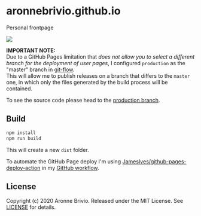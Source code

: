 # aronnebrivio.github.io

Personal frontpage

![](https://github.com/actions/hello-world/workflows/Greet%20Everyone/badge.svg)

**IMPORTANT NOTE:**    
Due to a GitHub Pages limitation that *does not allow you to select a different branch for the deployment of user pages*, I configured `production` as the "master" branch in [git-flow](https://nvie.com/posts/a-successful-git-branching-model/).    
This will allow me to publish releases on a branch that differs to the `master` one, in which only the files generated by the build process will be contained.

To see the source code please head to the [production branch](https://github.com/aronnebrivio/aronnebrivio.github.io/tree/production).

## Build
```bash
npm install
npm run build
```

This will create a new `dist` folder.

To automate the GitHub Page deploy I'm using [JamesIves/github-pages-deploy-action](https://github.com/JamesIves/github-pages-deploy-action) in my [GitHub workflow](https://github.com/aronnebrivio/aronnebrivio.github.io/blob/production/.github/workflows/ci.yml).

## License
Copyright (c) 2020 Aronne Brivio. Released under the MIT License. See [LICENSE](https://github.com/aronnebrivio/aronnebrivio.github.io/blob/master/LICENSE) for details.

